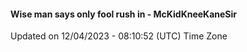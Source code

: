 #### Wise man says only fool rush in - McKidKneeKaneSir
Updated on 12/04/2023 - 08:10:52 (UTC) Time Zone
